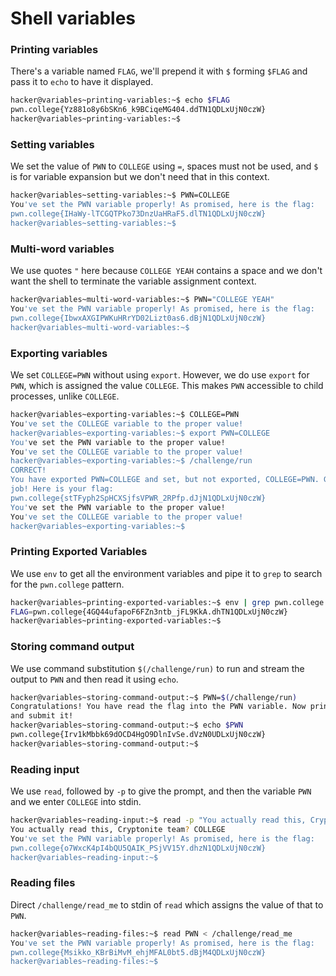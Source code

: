 # Shell variables

### Printing variables
There's a variable named `FLAG`, we'll prepend it with `$` forming `$FLAG` and pass it to `echo` to have it displayed.
```bash
hacker@variables~printing-variables:~$ echo $FLAG
pwn.college{Yz881o8y6bSKn6_k9BCiqeMG404.ddTN1QDLxUjN0czW}
hacker@variables~printing-variables:~$ 
```

### Setting variables
We set the value of `PWN` to `COLLEGE` using `=`, spaces must not be used, and `$` is for variable expansion but we
don't need that in this context.
```bash
hacker@variables~setting-variables:~$ PWN=COLLEGE
You've set the PWN variable properly! As promised, here is the flag:
pwn.college{IHaWy-lTCGQTPko73DnzUaHRaF5.dlTN1QDLxUjN0czW}
hacker@variables~setting-variables:~$ 
```

### Multi-word variables
We use quotes `"` here because `COLLEGE YEAH` contains a space and we don't want the shell to terminate the variable
assignment context.
```bash
hacker@variables~multi-word-variables:~$ PWN="COLLEGE YEAH"
You've set the PWN variable properly! As promised, here is the flag:
pwn.college{IbwxAXGIPWKuHRrYD02Lizt0as6.dBjN1QDLxUjN0czW}
hacker@variables~multi-word-variables:~$ 
```

### Exporting variables
We set `COLLEGE=PWN` without using `export`. However, we do use `export` for `PWN`, which is assigned the value `COLLEGE`.
This makes `PWN` accessible to child processes, unlike `COLLEGE`.
```bash
hacker@variables~exporting-variables:~$ COLLEGE=PWN
You've set the COLLEGE variable to the proper value!
hacker@variables~exporting-variables:~$ export PWN=COLLEGE
You've set the PWN variable to the proper value!
You've set the COLLEGE variable to the proper value!
hacker@variables~exporting-variables:~$ /challenge/run
CORRECT!
You have exported PWN=COLLEGE and set, but not exported, COLLEGE=PWN. Great 
job! Here is your flag:
pwn.college{stTFyph2SpHCXSjfsVPWR_2RPfp.dJjN1QDLxUjN0czW}
You've set the PWN variable to the proper value!
You've set the COLLEGE variable to the proper value!
hacker@variables~exporting-variables:~$ 
```

### Printing Exported Variables
We use `env` to get all the environment variables and pipe it to `grep` to search for the `pwn.college` pattern.
```bash
hacker@variables~printing-exported-variables:~$ env | grep pwn.college
FLAG=pwn.college{4GQ44ufapoF6FZn3ntb_jFL9KkA.dhTN1QDLxUjN0czW}
hacker@variables~printing-exported-variables:~$
```

### Storing command output
We use command substitution `$(/challenge/run)` to run and stream the output to `PWN` and then read it using `echo`.
```bash
hacker@variables~storing-command-output:~$ PWN=$(/challenge/run)
Congratulations! You have read the flag into the PWN variable. Now print it out 
and submit it!
hacker@variables~storing-command-output:~$ echo $PWN
pwn.college{Irv1kMbbk69dOCD4HgO9DlnIvSe.dVzN0UDLxUjN0czW}
hacker@variables~storing-command-output:~$ 
```

### Reading input
We use `read`, followed by `-p` to give the prompt, and then the variable `PWN` and we enter `COLLEGE` into stdin.
```bash
hacker@variables~reading-input:~$ read -p "You actually read this, Cryptonite team? " PWN
You actually read this, Cryptonite team? COLLEGE
You've set the PWN variable properly! As promised, here is the flag:
pwn.college{o7WxcK4pI4bQU5QAIK_PSjVV15Y.dhzN1QDLxUjN0czW}
hacker@variables~reading-input:~$
```

### Reading files
Direct `/challenge/read_me` to stdin of `read` which assigns the value of that to `PWN`.
```bash
hacker@variables~reading-files:~$ read PWN < /challenge/read_me
You've set the PWN variable properly! As promised, here is the flag:
pwn.college{Msikko_KBrBiMvM_ehjMFAL0bt5.dBjM4QDLxUjN0czW}
hacker@variables~reading-files:~$ 
```
